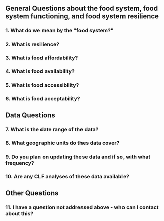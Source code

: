 
## General Questions about the food system, food system functioning, and food system resilience

### 1. What do we mean by the "food system?"

###  2. What is resilience?

### 3. What is food affordability?

### 4. What is food availability? 

### 5. What is  food accessibility?

### 6. What is food acceptability?


## Data Questions

### 7. What is the date range of the data?

### 8. What geographic units do thes data cover?

### 9. Do you plan on updating these data and if so, with what frequency?

### 10. Are any CLF analyses of these data available?

 
## Other Questions

### 11. I have a question not addressed above - who can I contact about this?
